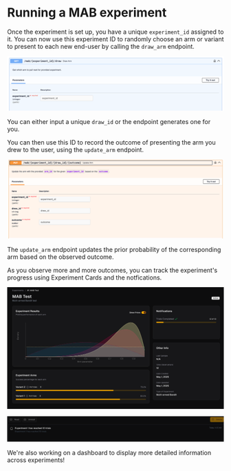 # Running a MAB experiment

Once the experiment is set up, you have a unique `experiment_id` assigned to it.
You can now use this experiment ID to randomly choose an arm or variant to present to each new end-user by calling the `draw_arm` endpoint.

![Draw an arm or variant](./images/draw_arm.png)

You can either input a unique `draw_id` or the endpoint generates one for you.

You can then use this ID to record the outcome of presenting the arm you drew to the user, using the `update_arm` endpoint.

![Update the arm or variant](./images/update_arm.png)

The `update_arm` endpoint updates the prior probability of the corresponding arm based on the observed outcome.

As you observe more and more outcomes, you can track the experiment's progress using Experiment Cards and the notfications.

![Experiment card](./images/experiment_card.png)

![Notifications](./images/notifications.png)

We're also working on a dashboard to display more detailed information across experiments!
